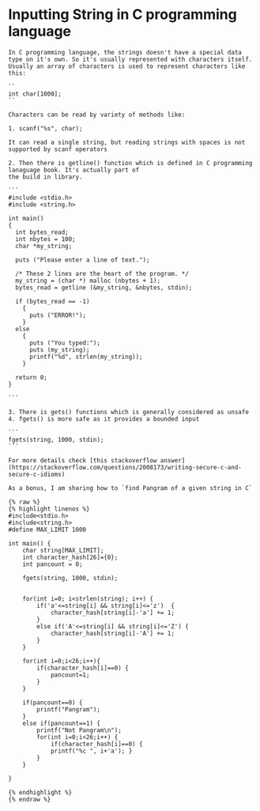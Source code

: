 # Inputting String in C programming language



````
In C programming language, the strings doesn't have a special data type on it's own. So it's usually represented with characters itself.
Usually an array of characters is used to represent characters like this:

``
int char[1000];
``

Characters can be read by variety of methods like:

1. scanf("%s", char);

It can read a single string, but reading strings with spaces is not supported by scanf operators

2. Then there is getline() function which is defined in C programming lanaguage book. It's actually part of
the build in library.

```
#include <stdio.h>
#include <string.h>

int main()
{
  int bytes_read;
  int nbytes = 100;
  char *my_string;

  puts ("Please enter a line of text.");

  /* These 2 lines are the heart of the program. */
  my_string = (char *) malloc (nbytes + 1);
  bytes_read = getline (&my_string, &nbytes, stdin);

  if (bytes_read == -1)
    {
      puts ("ERROR!");
    }
  else
    {
      puts ("You typed:");
      puts (my_string);
      printf("%d", strlen(my_string));
    }

  return 0;
}

```

3. There is gets() functions which is generally considered as unsafe
4. fgets() is more safe as it provides a bounded input

```
fgets(string, 1000, stdin);
```

For more details check [this stackoverflow answer](https://stackoverflow.com/questions/2008173/writing-secure-c-and-secure-c-idioms)

As a bonus, I am sharing how to `find Pangram of a given string in C`

{% raw %}
{% highlight linenos %}
#include<stdio.h>
#include<string.h>
#define MAX_LIMIT 1000

int main() {
    char string[MAX_LIMIT];
    int character_hash[26]={0};
    int pancount = 0;
    
    fgets(string, 1000, stdin);


    for(int i=0; i<strlen(string); i++) {
        if('a'<=string[i] && string[i]<='z')  {
            character_hash[string[i]-'a'] += 1;
        }
        else if('A'<=string[i] && string[i]<='Z') {
            character_hash[string[i]-'A'] += 1;
        }
    }
    
    for(int i=0;i<26;i++){
        if(character_hash[i]==0) {
            pancount=1;   
        }
    }

    if(pancount==0) {
        printf("Pangram");
    }
    else if(pancount==1) {
        printf("Not Pangram\n");
        for(int i=0;i<26;i++) {
            if(character_hash[i]==0) {
            printf("%c ", i+'a'); }
        }
    }
    
}

{% endhighlight %}
{% endraw %}
````
